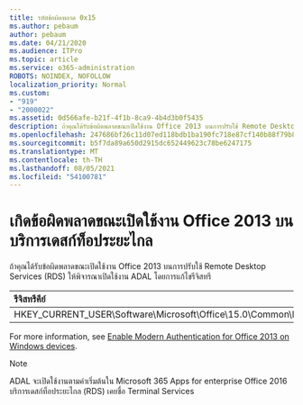 ```yaml
---
title: รหัสข้อผิดพลาด 0x15
ms.author: pebaum
author: pebaum
ms.date: 04/21/2020
ms.audience: ITPro
ms.topic: article
ms.service: o365-administration
ROBOTS: NOINDEX, NOFOLLOW
localization_priority: Normal
ms.custom:
- "919"
- "2000022"
ms.assetid: 0d566afe-b21f-4f1b-8ca9-4b4d3b0f5435
description: ถ้าคุณได้รับข้อผิดพลาดขณะเปิดใช้งาน Office 2013 บนการปรับใช้ Remote Desktop Services (RDS) ให้พิจารณาเปิดใช้งาน ADAL โดยการแก้ไขรีจิสทรี
ms.openlocfilehash: 247686bf26c11d07ed118bdb1ba190fc718e87cf140b88f79b8aa0b40c827b4d
ms.sourcegitcommit: b5f7da89a650d2915dc652449623c78be6247175
ms.translationtype: MT
ms.contentlocale: th-TH
ms.lasthandoff: 08/05/2021
ms.locfileid: "54100781"
---
```

# <a name="error-while-activation-office-2013-on-remote-desktop-services"></a>เกิดข้อผิดพลาดขณะเปิดใช้งาน Office 2013 บน บริการเดสก์ท็อประยะไกล

ถ้าคุณได้รับข้อผิดพลาดขณะเปิดใช้งาน Office 2013 บนการปรับใช้ Remote Desktop Services (RDS) ให้พิจารณาเปิดใช้งาน ADAL โดยการแก้ไขรีจิสทรี
  
|**รีจิสทรีคีย์**|**ชนิด**|**ค่า**|
|:-----|:-----|:-----|
|HKEY_CURRENT_USER\Software\Microsoft\Office\15.0\Common\Identity\EnableADAL  <br/> |REG_DWORD  <br/> |1  <br/> |

For more information, see [Enable Modern Authentication for Office 2013 on Windows devices](https://docs.microsoft.com/microsoft-365/admin/security-and-compliance/enable-modern-authentication).
  
> [!NOTE]
>  ADAL จะเปิดใช้งานตามค่าเริ่มต้นใน Microsoft 365 Apps for enterprise Office 2016 บริการเดสก์ท็อประยะไกล (RDS) เคยชื่อ Terminal Services
  